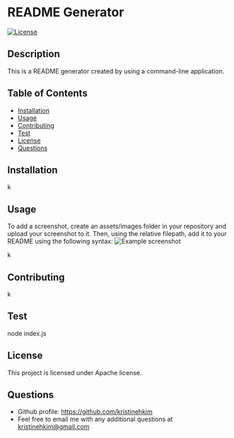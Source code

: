 # README Generator
[![License](https://img.shields.io/badge/License-Apache_2.0-blue.svg)](https://opensource.org/licenses/Apache-2.0)
## Description 
This is a README generator created by using a command-line application.
## Table of Contents
* [Installation](#installation)
* [Usage](#usage)
* [Contributing](#contributing)
* [Test](#test)
* [License](#license)
* [Questions](#questions)
## Installation 
k
## Usage 
To add a screenshot, create an assets/images folder in your repository and upload your screenshot to it. Then, using the relative filepath, add it to your README using the following syntax:
![Example screenshot](./img/screenshot.png)

k
## Contributing 
k
## Test 
node index.js
## License 
This project is licensed under Apache license.
## Questions
- Github profile: https://github.com/kristinehkim
- Feel free to email me with any additional questions at
kristinehkim@gmail.com

